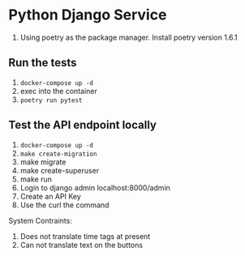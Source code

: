 # Python Django Service

1. Using poetry as the package manager. Install poetry version 1.6.1

## Run the tests
1. `docker-compose up -d`
2. exec into the container
3. `poetry run pytest`


## Test the API endpoint locally
1. `docker-compose up -d`
2. `make create-migration`
3. make migrate
4. make create-superuser
5. make run
6. Login to django admin localhost:8000/admin
7. Create an API Key
8. Use the curl the command

System Contraints:
1. Does not translate time tags at present
2. Can not translate text on the buttons
